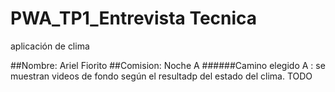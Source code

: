 # PWA_TP1_Entrevista Tecnica
 aplicación de clima 

##Nombre: Ariel Fiorito
##Comision: Noche A 
######Camino elegido A : se muestran videos de fondo según el resultadp del estado del clima.
TODO
